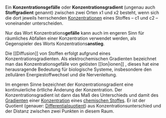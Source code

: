 Ein **Konzentrationsgefälle** oder **Konzentrationsgradient** (ungenau auch **Stoffgradient** genannt) zwischen zwei Orten x1 und x2 besteht, wenn sich die dort jeweils herrschenden [Konzentrationen](https://de.wikipedia.org/wiki/Konzentration_(Chemie) "Konzentration (Chemie)") eines Stoffes – c1 und c2 – voneinander unterscheiden.

Nur das Wort Konzentrations**gefälle** kann auch im engeren Sinn für räumliches Abfallen einer Konzentration verwendet werden, als Gegenspieler des Worts Konzentrations**anstieg**.

Die [[Diffusion]] von Stoffen erfolgt aufgrund eines Konzentrationsgradienten. Als elektrochemischen Gradienten bezeichnet man das Konzentrationsgefälle von gelösten [[Ion|ionen]] , dieses hat eine herausragende Bedeutung für biologische Systeme, insbesondere den zellulären Energiestoffwechsel und die Nervenleitung.

Im engeren Sinne bezeichnet der Konzentrationsgradient eine kontinuierliche örtliche Änderung der Konzentration. Der Konzentrationsgradient ist dann das Maß des Unterschieds und damit des [Gradienten](https://de.wikipedia.org/wiki/Gradient_(Mathematik) "Gradient (Mathematik)") einer [Konzentration](https://de.wikipedia.org/wiki/Stoffmengenkonzentration "Stoffmengenkonzentration") eines [chemischen Stoffes](https://de.wikipedia.org/wiki/Chemischer_Stoff "Chemischer Stoff"). Er ist der Quotient (genauer: [Differentialquotient](https://de.wikipedia.org/wiki/Differentialquotient "Differentialquotient")) aus Konzentrationsunterschied und der Distanz zwischen zwei Punkten in diesem Raum.